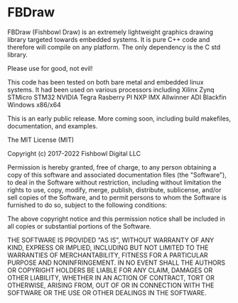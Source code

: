 # FBDraw

FBDraw (Fishbowl Draw) is an extremely lightweight graphics drawing library targeted towards embedded systems.
It is pure C++ code and therefore will compile on any platform.  The only dependency is the C std library.

Please use for good, not evil!

This code has been tested on both bare metal and embedded linux systems.
It had been used on various processors including
Xilinx Zynq
STMicro STM32
NVIDIA Tegra
Rasberry PI
NXP IMX
Allwinner
ADI Blackfin
Windows x86/x64


This is an early public release.  More coming soon, including build makefiles, documentation, and examples.


The MIT License (MIT)

Copyright (c) 2017-2022 Fishbowl Digital LLC

Permission is hereby granted, free of charge, to any person obtaining a copy of this software and associated documentation files (the "Software"), to deal in the Software without restriction, including without limitation the rights to use, copy, modify, merge, publish, distribute, sublicense, and/or sell copies of the Software, and to permit persons to whom the Software is furnished to do so, subject to the following conditions:

The above copyright notice and this permission notice shall be included in all copies or substantial portions of the Software.

THE SOFTWARE IS PROVIDED "AS IS", WITHOUT WARRANTY OF ANY KIND, EXPRESS OR IMPLIED, INCLUDING BUT NOT LIMITED TO THE WARRANTIES OF MERCHANTABILITY, FITNESS FOR A PARTICULAR PURPOSE AND NONINFRINGEMENT. IN NO EVENT SHALL THE AUTHORS OR COPYRIGHT HOLDERS BE LIABLE FOR ANY CLAIM, DAMAGES OR OTHER LIABILITY, WHETHER IN AN ACTION OF CONTRACT, TORT OR OTHERWISE, ARISING FROM, OUT OF OR IN CONNECTION WITH THE SOFTWARE OR THE USE OR OTHER DEALINGS IN THE SOFTWARE.

